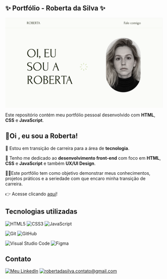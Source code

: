 ## ✨ Portfólio - Roberta da Silva ✨

<img src="/img-intro.png" alt="imagem-introducao" min-width="500" max-width="500px" width="500px" align="center">

Este repositório contém meu portfólio pessoal desenvolvido com **HTML**, **CSS** e **JavaScript**.

## 👋Oi , eu sou a Roberta!

🌱 Estou em transição de carreira para a área de **tecnologia**.

📝 Tenho me dedicado ao **desenvolvimento front-end** com foco em **HTML**, **CSS** e **JavaScript** e também **UX/UI Design**.

👩‍💻Este portfólio tem como objetivo demonstrar meus conhecimentos, projetos práticos e a seriedade com que encaro minha transição de carreira.

👉 Acesse clicando [aqui](https://roberta-silva.github.io/)!

## Tecnologias utilizadas

<!-- Linguagens -->

![HTML5](https://img.shields.io/badge/HTML5-e7e7e7?style=flat&logo=html5&logoColor=000000&labelColor=e7e7e7)
![CSS3](https://img.shields.io/badge/CSS3-e7e7e7?style=flat&logo=css3&logoColor=000000&labelColor=e7e7e7)
![JavaScript](https://img.shields.io/badge/JavaScript-e7e7e7?style=flat&logo=javascript&logoColor=000000&labelColor=e7e7e7)

<!-- Controle de versão -->

![Git](https://img.shields.io/badge/Git-e7e7e7?style=flat&logo=git&logoColor=000000&labelColor=e7e7e7)
![GitHub](https://img.shields.io/badge/GitHub-e7e7e7?style=flat&logo=github&logoColor=000000&labelColor=e7e7e7)

<!-- Ferramentas -->

![Visual Studio Code](https://img.shields.io/badge/Visual%20Studio%20Code-e7e7e7?style=flat&logo=visual-studio-code&logoColor=000000&labelColor=e7e7e7)
![Figma](https://img.shields.io/badge/Figma-e7e7e7?style=flat&logo=figma&logoColor=000000&labelColor=e7e7e7)

## Contato

[![Meu LinkedIn](https://img.shields.io/badge/Meu%20LinkedIn-000000?style=flat&logo=linkedin&logoColor=e7e7e7&color=e7e7e7&labelColor=00000000)](https://www.linkedin.com/in/robertadasilva)
[![robertadasilva.contato@gmail.com](https://img.shields.io/badge/robertadasilva.contato@gmail.com-e7e7e7?style=flat&logo=gmail&logoColor=000000&color=e7e7e7&labelColor=e7e7e7)](mailto:robertadasilva.contato@gmail.com)
